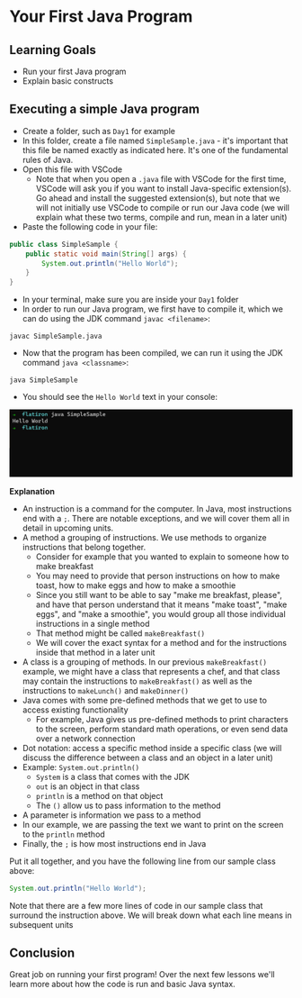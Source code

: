 # Your First Java Program

## Learning Goals

- Run your first Java program
- Explain basic constructs

## Executing a simple Java program

- Create a folder, such as `Day1` for example 
- In this folder, create a file named `SimpleSample.java` - it's important that this file be named 
exactly as indicated here. It's one of the fundamental rules of Java. 
- Open this file with VSCode 
  - Note that when you open a `.java` file with VSCode for the first time, VSCode will ask you if you want to install 
Java-specific extension(s). Go ahead and install the suggested extension(s), but note that we will not initially use 
VSCode to compile or run our Java code (we will explain what these two terms, compile and run, mean in a later unit)
- Paste the following code in your file: 

```java
public class SimpleSample {
    public static void main(String[] args) {
        System.out.println("Hello World"); 
    }
}
```

* In your terminal, make sure you are inside your `Day1` folder
* In order to run our Java program, we first have to compile it, which we can do using the JDK command `javac <filename>`: 

````
javac SimpleSample.java 
````

* Now that the program has been compiled, we can run it using the JDK command `java <classname>`: 
````
java SimpleSample
````

- You should see the `Hello World` text in your console: 

![Sample console output](module-1-simple-sample-output.png "SimpleSample Output")

**Explanation**

- An instruction is a command for the computer. In Java, most instructions end with a `;`. There are notable 
exceptions, and we will cover them all in detail in upcoming units. 
- A method a grouping of instructions. We use methods to organize instructions that belong together. 
  - Consider for example that you wanted to explain to someone how to make breakfast 
  - You may need to provide that person instructions on how to make toast, how to make eggs and how to make a smoothie
  - Since you still want to be able to say "make me breakfast, please", and have that person understand that 
it means "make toast", "make eggs", and "make a smoothie", you would group all those individual instructions in a single method
  - That method might be called `makeBreakfast()`
  - We will cover the exact syntax for a method and for the instructions inside that method in a later unit 
- A class is a grouping of methods. In our previous `makeBreakfast()` example, we might have a class that represents 
a chef, and that class may contain the instructions to `makeBreakfast()` as well as the instructions to `makeLunch()`
and `makeDinner()`
- Java comes with some pre-defined methods that we get to use to access existing functionality
  - For example, Java gives us pre-defined methods to print characters to the screen, perform standard math operations, 
or even send data over a network connection  
- Dot notation: access a specific method inside a specific class (we will discuss the difference between a class and
an object in a later unit)
- Example: `System.out.println()`
  - `System` is a class that comes with the JDK   
  - `out` is an object in that class 
  - `println` is a method on that object
  - The `()` allow us to pass information to the method 
- A parameter is information we pass to a method 
- In our example, we are passing the text we want to print on the screen to the `println` method
- Finally, the `;` is how most instructions end in Java

Put it all together, and you have the following line from our sample class above: 

```java
System.out.println("Hello World"); 
```

Note that there are a few more lines of code in our sample class that surround
the instruction above. We will break down what each line means in subsequent units

## Conclusion

Great job on running your first program! Over the next few lessons we'll learn more
about how the code is run and basic Java syntax.
